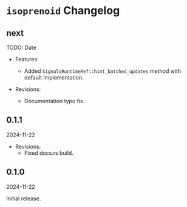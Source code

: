 # `isoprenoid` Changelog

## next

TODO: Date

- Features:
  - Added `SignalsRuntimeRef::hint_batched_updates` method with default implementation.

- Revisions:
  - Documentation typo fix.

## 0.1.1

2024-11-22

- Revisions:
  - Fixed docs.rs build.

## 0.1.0

2024-11-22

Initial release.
